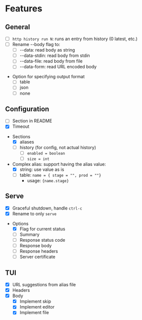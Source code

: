 # Features

## General
- [ ] `http history run N`: runs an entry from history (0 latest, etc.)
- [ ] Rename --body flag to:
  - [ ] --data: read body as string
  - [ ] --data-stdin: read body from stdin
  - [ ] --data-file: read body from file
  - [ ] --data-form: read URL encoded body
- Option for specifying output format
  - [ ] table
  - [ ] json
  - [ ] none

## Configuration
- [ ] Section in README
- [x] Timeout
- Sections
  - [x] aliases
  - [ ] history (for config, not actual history)
    - [ ] `enabled = boolean`
    - [ ] `size = int`
- Complex alias: support having the alias value:
  - [x] string: use value as is
  - [ ] table: `name = { stage = "", prod = ""}`
    - usage: `{name.stage}`

## Serve
- [x] Graceful shutdown, handle `ctrl-c`
- [x] Rename to only `serve`
- Options
  - [x] Flag for current status
  - [ ] Summary
  - [ ] Response status code
  - [ ] Response body
  - [ ] Response headers
  - [ ] Server certificate

## TUI
- [x] URL suggestions from alias file
- [x] Headers
- [x] Body
  - [x] Implement skip
  - [x] Implement editor
  - [x] Implement file
